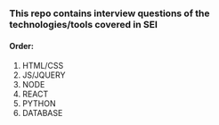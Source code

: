 ### This repo contains interview questions of the technologies/tools covered in SEI

#### Order: 

1. HTML/CSS
2. JS/JQUERY
3. NODE
4. REACT
5. PYTHON
6. DATABASE
